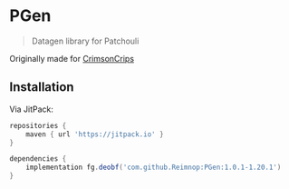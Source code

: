 # PGen

> Datagen library for Patchouli

Originally made for [CrimsonCrips](https://github.com/CrimsonCrips)

## Installation

Via JitPack:

```groovy
repositories {
    maven { url 'https://jitpack.io' }
}

dependencies {
    implementation fg.deobf('com.github.Reimnop:PGen:1.0.1-1.20.1')
}
```

